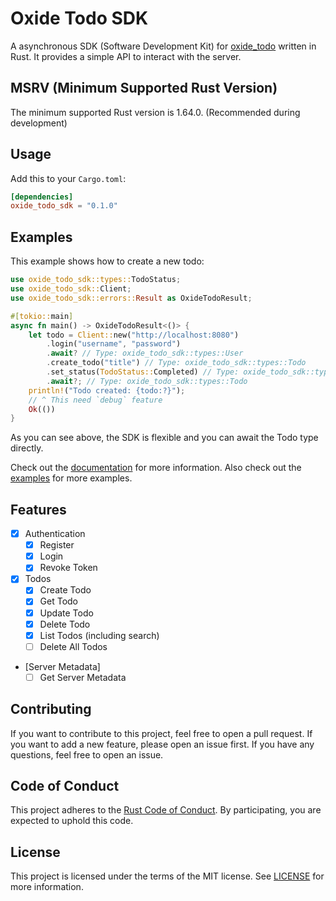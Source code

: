 # Oxide Todo SDK
A asynchronous SDK (Software Development Kit) for [oxide_todo](https://github.com/TheAwiteb/oxide_todo) written in Rust.
It provides a simple API to interact with the server.

## MSRV (Minimum Supported Rust Version)
The minimum supported Rust version is 1.64.0. (Recommended during development)

## Usage
Add this to your `Cargo.toml`:
```toml
[dependencies]
oxide_todo_sdk = "0.1.0"
```

## Examples
This example shows how to create a new todo:
```rust
use oxide_todo_sdk::types::TodoStatus;
use oxide_todo_sdk::Client;
use oxide_todo_sdk::errors::Result as OxideTodoResult;

#[tokio::main]
async fn main() -> OxideTodoResult<()> {
    let todo = Client::new("http://localhost:8080")
        .login("username", "password")
        .await? // Type: oxide_todo_sdk::types::User
        .create_todo("title") // Type: oxide_todo_sdk::types::Todo
        .set_status(TodoStatus::Completed) // Type: oxide_todo_sdk::types::Todo
        .await?; // Type: oxide_todo_sdk::types::Todo
    println!("Todo created: {todo:?}");
    // ^ This need `debug` feature
    Ok(())
}
```
As you can see above, the SDK is flexible and you can await the Todo type directly.

Check out the [documentation](https://docs.rs/oxide_todo_sdk) for more information. Also check out the [examples](https://github.com/TheAwiteb/oxide_todo_sdk/tree/master/examples) for more examples.

## Features
- [x] Authentication
    - [x] Register
    - [x] Login
    - [x] Revoke Token
- [x] Todos
    - [x] Create Todo
    - [x] Get Todo
    - [x] Update Todo
    - [X] Delete Todo
    - [X] List Todos (including search)
    - [ ] Delete All Todos
- [Server Metadata]
    - [ ] Get Server Metadata

## Contributing
If you want to contribute to this project, feel free to open a pull request. If you want to add a new feature, please open an issue first. If you have any questions, feel free to open an issue.

## Code of Conduct
This project adheres to the [Rust Code of Conduct](https://www.rust-lang.org/policies/code-of-conduct). By participating, you are expected to uphold this code.

## License
This project is licensed under the terms of the MIT license. See [LICENSE](https://github.com/TheAwiteb/oxide_todo_sdk/blob/master/LICENSE) for more information.